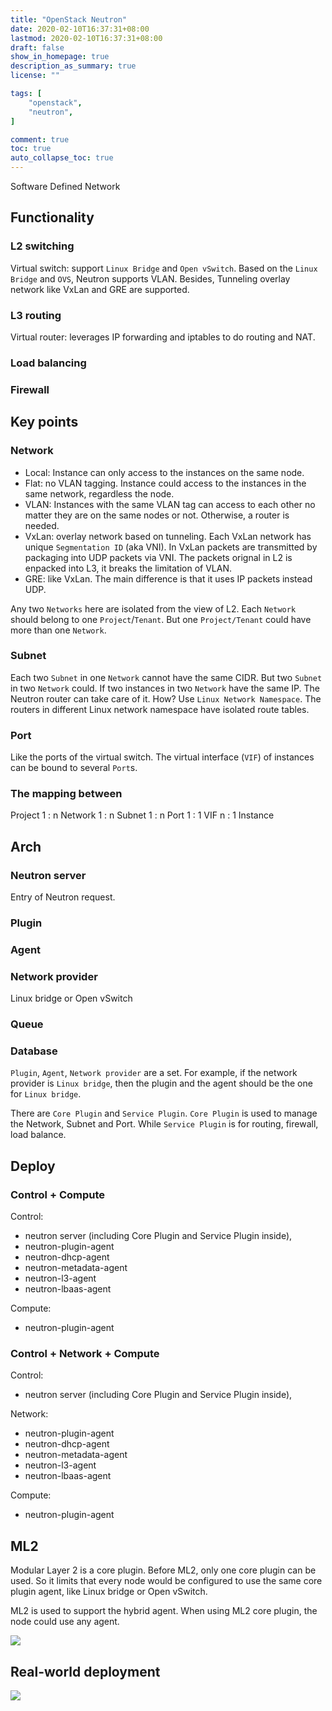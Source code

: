 ```yaml
---
title: "OpenStack Neutron"
date: 2020-02-10T16:37:31+08:00
lastmod: 2020-02-10T16:37:31+08:00
draft: false
show_in_homepage: true
description_as_summary: true
license: ""

tags: [
    "openstack",
    "neutron",
]

comment: true
toc: true
auto_collapse_toc: true
---
```


Software Defined Network

## Functionality
### L2 switching
Virtual switch: support `Linux Bridge` and `Open vSwitch`.
Based on the `Linux Bridge` and `OVS`, Neutron supports VLAN. Besides,
Tunneling overlay network like VxLan and GRE are supported.
### L3 routing
Virtual router: leverages IP forwarding and iptables to do routing and NAT.
### Load balancing
### Firewall

## Key points
### Network
- Local: Instance can only access to the instances on the same node.
- Flat: no VLAN tagging. Instance could access to the instances in the same network, regardless the node.
- VLAN: Instances with the same VLAN tag can access to each other no matter they are on the same nodes or not. Otherwise, a router is needed.
- VxLan: overlay network based on tunneling. Each VxLan network has unique `Segmentation ID` (aka VNI). In VxLan packets are transmitted by packaging into UDP packets via VNI. The packets orignal in L2 is enpacked into L3, it breaks the limitation of VLAN.
- GRE: like VxLan. The main difference is that it uses IP packets instead UDP.

Any two `Networks` here are isolated from the view of L2.
Each `Network` should belong to one `Project`/`Tenant`. But one `Project/Tenant` could have more
than one `Network`.

### Subnet
Each two `Subnet` in one `Network` cannot have the same CIDR.
But two `Subnet` in two `Network` could.
If two instances in two `Network` have the same IP. The Neutron router can
take care of it. How? Use `Linux Network Namespace`. The routers in different
Linux network namespace have isolated route tables.

### Port
Like the ports of the virtual switch. The virtual interface (`VIF`) of instances can
be bound to several `Port`s.

### The mapping between
Project 1 : n Network 1 : n Subnet 1 : n Port 1 : 1 VIF n : 1 Instance

## Arch
### Neutron server
Entry of Neutron request.
### Plugin
### Agent
### Network provider
Linux bridge or Open vSwitch
### Queue
### Database

`Plugin`, `Agent`, `Network provider` are a set.
For example, if the network provider is `Linux bridge`, then the plugin
and the agent should be the one for `Linux bridge`.

There are `Core Plugin` and `Service Plugin`. `Core Plugin` is used to
manage the Network, Subnet and Port. While `Service Plugin` is for routing,
firewall, load balance.

## Deploy

### Control + Compute
Control:
- neutron server (including Core Plugin and Service Plugin inside),
- neutron-plugin-agent
- neutron-dhcp-agent
- neutron-metadata-agent
- neutron-l3-agent
- neutron-lbaas-agent

Compute:
- neutron-plugin-agent

### Control + Network + Compute
Control:
- neutron server (including Core Plugin and Service Plugin inside),

Network:
- neutron-plugin-agent
- neutron-dhcp-agent
- neutron-metadata-agent
- neutron-l3-agent
- neutron-lbaas-agent

Compute:
- neutron-plugin-agent

## ML2
Modular Layer 2 is a core plugin.
Before ML2, only one core plugin can be used. So it limits that
every node would be configured to use the same core plugin agent,
like Linux bridge or Open vSwitch.

ML2 is used to support the hybrid agent. When using ML2 core plugin,
the node could use any agent.

![](/forgetful/images/openstack-neutron-services-plugins.jpg)


## Real-world deployment
![](/forgetful/images/openstack-neutron-realworld-deployment.jpg)
